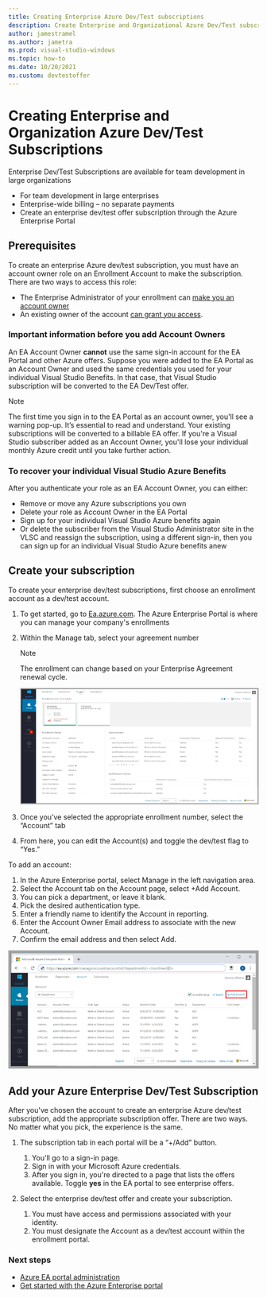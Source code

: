 ```yaml
---
title: Creating Enterprise Azure Dev/Test subscriptions
description: Create Enterprise and Organizational Azure Dev/Test subscriptions for teams and large organizations.
author: jamestramel
ms.author: jametra
ms.prod: visual-studio-windows
ms.topic: how-to
ms.date: 10/20/2021
ms.custom: devtestoffer
---
```


# Creating Enterprise and Organization Azure Dev/Test Subscriptions

Enterprise Dev/Test Subscriptions are available for team development in large organizations

- For team development in large enterprises  
- Enterprise-wide billing – no separate payments  
- Create an enterprise dev/test offer subscription through the Azure Enterprise Portal  

## Prerequisites

To create an enterprise Azure dev/test subscription, you must have an account owner role on an Enrollment Account to make the subscription. There are two ways to access this role:  

- The Enterprise Administrator of your enrollment can [make you an account owner](../../cost-management-billing/manage/grant-access-to-create-subscription.md)  
- An existing owner of the account [can grant you access](../../cost-management-billing/manage/grant-access-to-create-subscription.md).  

### Important information before you add Account Owners

An EA Account Owner **cannot** use the same sign-in account for the EA Portal and other Azure offers. Suppose you were added to the EA Portal as an Account Owner and used the same credentials you used for your individual Visual Studio Benefits. In that case, that Visual Studio subscription will be converted to the EA Dev/Test offer.  

> [!Note]  
> The first time you sign in to the EA Portal as an account owner, you'll see a warning pop-up. It’s essential to read and understand. Your existing subscriptions will be converted to a billable EA offer. If you're a Visual Studio subscriber added as an Account Owner, you'll lose your individual monthly Azure credit until you take further action.

### To recover your individual Visual Studio Azure Benefits  

After you authenticate your role as an EA Account Owner, you can either:  

- Remove or move any Azure subscriptions you own  
- Delete your role as Account Owner in the EA Portal  
- Sign up for your individual Visual Studio Azure benefits again  
- Or delete the subscriber from the Visual Studio Administrator site in the VLSC and reassign the subscription, using a different sign-in, then you can sign up for an individual Visual Studio Azure benefits anew  

## Create your subscription

To create your enterprise dev/test subscriptions, first choose an enrollment account as a dev/test account.  

1. To get started, go to [Ea.azure.com](https://ea.azure.com). The Azure Enterprise Portal is where you can manage your company's enrollments  
2. Within the Manage tab, select your agreement number  

    > [!Note]
    > The enrollment can change based on your Enterprise Agreement renewal cycle.
    
    ![A screenshot of the Enterprise Agreement management portal page.](media/quickstart-create-enterprise-devtest-subscriptions/ea-manage-portal.png "Manage your company's enrollments from the Azure Enterprise Portal.")
    
3. Once you’ve selected the appropriate enrollment number, select the “Account” tab  
4. From here, you can edit the Account(s) and toggle the dev/test flag to “Yes.”  

To add an account:  

1. In the Azure Enterprise portal, select Manage in the left navigation area.  
2. Select the Account tab on the Account page, select +Add Account.  
3. You can pick a department, or leave it blank.
4. Pick the desired authentication type.  
5. Enter a friendly name to identify the Account in reporting.  
6. Enter the Account Owner Email address to associate with the new Account.  
7. Confirm the email address and then select Add.  

![A screenshot of the Azure Enterprise Portal management page with +Add Account selected.](media/quickstart-create-enterprise-devtest-subscriptions/add-account.png "Click on Add Account.")

## Add your Azure Enterprise Dev/Test Subscription

After you've chosen the account to create an enterprise Azure dev/test subscription, add the appropriate subscription offer. There are two ways. No matter what you pick, the experience is the same.  

1. The subscription tab in each portal will be a “+/Add” button. 
    1. You'll go to a sign-in page.
    1. Sign in with your Microsoft Azure credentials.
    1. After you sign in, you're directed to a page that lists the offers available. Toggle **yes** in the EA portal to see enterprise offers.
    
1. Select the enterprise dev/test offer and create your subscription.
    1. You must have access and permissions associated with your identity.
    1. You must designate the Account as a dev/test account within the enrollment portal.

### Next steps  

- [Azure EA portal administration](../../cost-management-billing/manage/ea-portal-administration.md)
- [Get started with the Azure Enterprise portal](../../cost-management-billing/manage/ea-portal-get-started.md)
